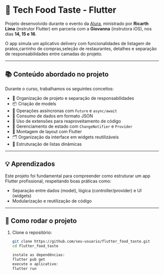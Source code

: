 # 🍔 Tech Food Taste - Flutter

Projeto desenvolvido durante o evento da [Alura](https://www.alura.com.br), ministrado por **Ricarth Lima** (instrutor Flutter) em parceria com a **Giovanna** (instrutora iOS), nos dias **14, 15 e 16**.

O app simula um aplicativo delivery com funcionalidades de listagem de pratos,carrinho de compras,seleção de restaurantes, detalhes e separação de responsabilidades entre camadas do projeto.

---

## 📚 Conteúdo abordado no projeto

Durante o curso, trabalhamos os seguintes conceitos:

- 🧱 Organização de projeto e separação de responsabilidades
- 📦 Criação de models
- 🔁 Operações assíncronas com `Future` e `async/await`
- 📡 Consumo de dados em formato JSON
- 📃 Uso de extensões para reaproveitamento de código
- 🎯 Gerenciamento de estado com `ChangeNotifier` e `Provider`
- 🧩 Montagem de layout com Flutter
- 🗂️ Organização da interface em widgets reutilizáveis
- 📄 Estruturação de listas dinâmicas

---

## 💡 Aprendizados

Este projeto foi fundamental para compreender como estruturar um app Flutter profissional, respeitando boas práticas como:

- Separação entre dados (model), lógica (controller/provider) e UI (widgets)
- Modularização e reutilização de código

---

## 🚀 Como rodar o projeto

1. Clone o repositório:

   ```bash
   git clone https://github.com/seu-usuario/flutter_food_taste.git
   cd flutter_food_taste

   instale as dependências: 
   flutter pub get
   execute o aplicativo:
   flutter run
   
